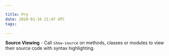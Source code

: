 ```yaml
---

title: Pry
date: 2018-01-16 21:47 UTC
tags: 

---
```


**Source Viewing** - Call `show-source` on methods, classes or modules to view their source code with syntax highlighting.

